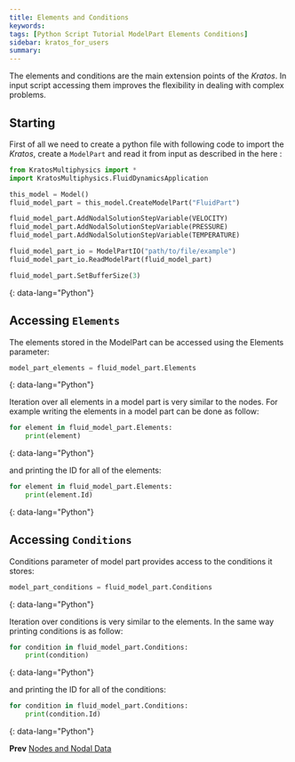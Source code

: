 ```yaml
---
title: Elements and Conditions
keywords: 
tags: [Python Script Tutorial ModelPart Elements Conditions]
sidebar: kratos_for_users
summary: 
---
```


The elements and conditions are the main extension points of the *Kratos*. In input script accessing them improves the flexibility in dealing with complex problems.

## Starting
First of all we need to create a python file with following code to import the *Kratos*, create a `ModelPart` and read it from input as described in the here :

```python
from KratosMultiphysics import *
import KratosMultiphysics.FluidDynamicsApplication

this_model = Model()
fluid_model_part = this_model.CreateModelPart("FluidPart")

fluid_model_part.AddNodalSolutionStepVariable(VELOCITY)
fluid_model_part.AddNodalSolutionStepVariable(PRESSURE)
fluid_model_part.AddNodalSolutionStepVariable(TEMPERATURE)

fluid_model_part_io = ModelPartIO("path/to/file/example")
fluid_model_part_io.ReadModelPart(fluid_model_part)

fluid_model_part.SetBufferSize(3)
```
{: data-lang="Python"}

## Accessing `Elements`
The elements stored in the ModelPart can be accessed using the Elements parameter:

```python
model_part_elements = fluid_model_part.Elements
```
{: data-lang="Python"}
 
Iteration over all elements in a model part is very similar to the nodes. For example writing the elements in a model part can be done as follow:

```python
for element in fluid_model_part.Elements:
    print(element)
```
{: data-lang="Python"}

and printing the ID for all of the elements:

```python
for element in fluid_model_part.Elements:
    print(element.Id)
```
{: data-lang="Python"}

## Accessing `Conditions`
Conditions parameter of model part provides access to the conditions it stores:

```python
model_part_conditions = fluid_model_part.Conditions
```
{: data-lang="Python"}

Iteration over conditions is very similar to the elements. In the same way printing conditions is as follow:

```python
for condition in fluid_model_part.Conditions:
    print(condition)
```
{: data-lang="Python"}

and printing the ID for all of the conditions:

```python
for condition in fluid_model_part.Conditions:
    print(condition.Id)
```
{: data-lang="Python"}

**Prev** [Nodes and Nodal Data](Nodes_And_Data)